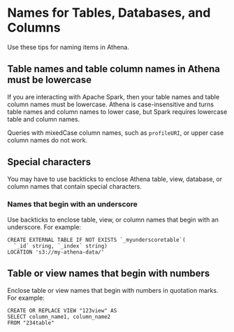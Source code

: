 # Names for Tables, Databases, and Columns<a name="tables-databases-columns-names"></a>

Use these tips for naming items in Athena\.

## Table names and table column names in Athena must be lowercase<a name="table-names-and-table-column-names-in-ate-must-be-lowercase"></a>

If you are interacting with Apache Spark, then your table names and table column names must be lowercase\. Athena is case\-insensitive and turns table names and column names to lower case, but Spark requires lowercase table and column names\.

Queries with mixedCase column names, such as `profileURI`, or upper case column names do not work\.

## Special characters<a name="ate-table-database-and-column-names-special-characters"></a>

You may have to use backticks to enclose Athena table, view, database, or column names that contain special characters\.

### Names that begin with an underscore<a name="names-that-begin-with-an-underscore"></a>

Use backticks to enclose table, view, or column names that begin with an underscore\. For example:

```
CREATE EXTERNAL TABLE IF NOT EXISTS `_myunderscoretable`(
  `_id` string, `_index` string)
LOCATION 's3://my-athena-data/'
```

## Table or view names that begin with numbers<a name="table-names-that-include-numbers"></a>

Enclose table or view names that begin with numbers in quotation marks\. For example:

```
CREATE OR REPLACE VIEW "123view" AS
SELECT column_name1, column_name2
FROM "234table"
```